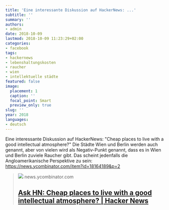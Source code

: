 ```yaml
---
title: 'Eine interessante Diskussion auf HackerNews: ...'
subtitle: ''
summary: ''
authors:
- admin
date: 2018-10-09
lastmod: 2018-10-09 11:23:29+02:00
categories:
- facebook
tags:
- hackernews
- lebenshaltungskosten
- raucher
- wien
- intellektuelle städte
featured: false
image:
  placement: 1
  caption: ''
  focal_point: Smart
  preview_only: true
slug: ''
year: 2018
languages:
- deutsch
---
```


Eine interessante Diskussion auf HackerNews: "Cheap places to live with a good intellectual atmosphere?" Die Städte Wien und Berlin werden auch genannt, aber von vielen wird als Negativ-Punkt genannt, dass es in Wien und Berlin zuviele Raucher gibt. Das scheint jedenfalls die Angloamerikanische Perspektive zu sein: https://news.ycombinator.com/item?id=18164189&p=2
> [![](https://news.ycombinator.com//y18.svg?id=18164189&p=2)](https://news.ycombinator.com/item?id=18164189&p=2)
> news.ycombinator.com
> ## [Ask HN: Cheap places to live with a good intellectual atmosphere? | Hacker News](https://news.ycombinator.com/item?id=18164189&p=2)
>